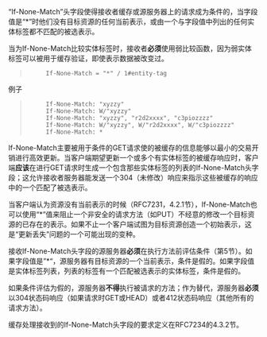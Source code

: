 “If-None-Match”头字段使得接收者缓存或源服务器上的请求成为条件的，当字段值是“\*”时他们没有目标资源的任何当前表示，或由一个与字段值中列出的任何实体标签都不匹配的被选表示。

当为If-None-Match比较实体标签时，接收者**必须**使用弱比较函数，因为弱实体标签可以被用于缓存验证，即使表示数据被改变过。

> ```
>      If-None-Match = "*" / 1#entity-tag
> ```

例子

> ```
>      If-None-Match: "xyzzy"
>      If-None-Match: W/"xyzzy"
>      If-None-Match: "xyzzy", "r2d2xxxx", "c3piozzzz"
>      If-None-Match: W/"xyzzy", W/"r2d2xxxx", W/"c3piozzzz"
>      If-None-Match: *
> ```

If-None-Match主要被用于条件的GET请求使的被缓存的信息能够以最小的交易开销进行高效更新。当客户端期望更新一个或多个有实体标签的被缓存响应时，客户端**应该**在进行GET请求时生成一个包含那些实体标签的列表的If-None-Match头字段；这允许接收者服务器能发送一个304（未修改）响应来指示这些被缓存的响应中的一个匹配了被选表示。

当客户端认为资源没有当前表示的时候（RFC7231，4.2.1节），If-None-Match也可以使用“\*”值来阻止一个非安全的请求方法（如PUT）不经意的修改一个目标资源的已存在的表示。如果不止一个客户端试图为目标资源创造一个初始表示，这是“更新丢失”问题的一个可能出现的变种。

接收If-None-Match头字段的源服务器**必须**在执行方法前评估条件（第5节）。如果字段值是”\*“，源服务器有目标资源的一个当前表示，条件是假的。如果字段值是实体标签列表，列表的标签有一个匹配被选表示的实体标签，条件是假的。

如果条件评估为假的，源服务器**不得**执行被请求的方法；作为替代，源服务器**必须**以304状态码响应（如果请求时GET或HEAD）或者412状态码响应（其他所有的请求方法）。

缓存处理接收到的If-None-Match头字段的要求定义在RFC7234的4.3.2节。